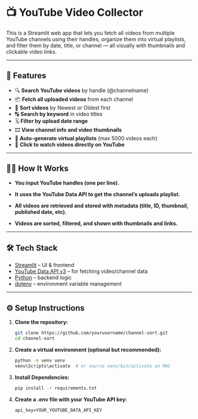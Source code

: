 # 📺 YouTube Video Collector

This is a Streamlit web app that lets you fetch all videos from multiple YouTube channels using their handles, organize them into virtual playlists, and filter them by date, title, or channel — all visually with thumbnails and clickable video links.

---

## 🚀 Features

- 🔍 **Search YouTube videos** by handle (@channelname)
- 📦 **Fetch all uploaded videos** from each channel
- 🧮 **Sort videos** by Newest or Oldest first
- 🔠 **Search by keyword** in video titles
- 🗓️ **Filter by upload date range**
- 🎞️ **View channel info and video thumbnails**
- 🧾 **Auto-generate virtual playlists** (max 5000 videos each)
- 📎 **Click to watch videos directly on YouTube**

---
## 🧑‍💻 How It Works

- **You input YouTube handles (one per line).**

- **It uses the YouTube Data API to get the channel’s uploads playlist.**

- **All videos are retrieved and stored with metadata (title, ID, thumbnail, published date, etc).**

- **Videos are sorted, filtered, and shown with thumbnails and links.**
---

## 🛠️ Tech Stack

- [Streamlit](https://streamlit.io/) – UI & frontend
- [YouTube Data API v3](https://developers.google.com/youtube/v3) – for fetching video/channel data
- [Python](https://www.python.org/) – backend logic
- [dotenv](https://pypi.org/project/python-dotenv/) – environment variable management

---

## ⚙️ Setup Instructions

1. **Clone the repository:**

   ```bash
   git clone https://github.com/yourusername/channel-sort.git
   cd channel-sort

2. **Create a virtual environment (optional but recommended):**

   ```bash
   python -m venv venv
   venv\Scripts\activate  # or source venv/bin/activate on MAC

3. **Install Dependencies:**

   ```bash
   pip install -r requirements.txt

4. **Create a .env file with your YouTube API key:**

   ```env
   api_key=YOUR_YOUTUBE_DATA_API_KEY


   

